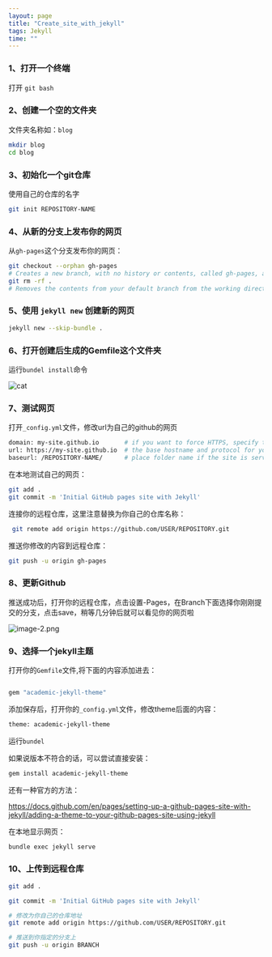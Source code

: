 ```yaml
---
layout: page
title: "Create_site_with_jekyll"
tags: Jekyll
time: ""
---
```




### 1、打开一个终端

打开 `git bash`

### 2、创建一个空的文件夹


文件夹名称如：`blog`



```bash
mkdir blog
cd blog
```

### 3、初始化一个git仓库

使用自己的仓库的名字

```bash
git init REPOSITORY-NAME
```


### 4、从新的分支上发布你的网页



从`gh-pages`这个分支发布你的网页：

```bash
git checkout --orphan gh-pages
# Creates a new branch, with no history or contents, called gh-pages, and switches to the gh-pages branch
git rm -rf .
# Removes the contents from your default branch from the working directory
```

### 5、使用 `jekyll new` 创建新的网页
```bash
jekyll new --skip-bundle .
```


### 6、打开创建后生成的Gemfile这个文件夹


运行`bundel install`命令

![cat](https://s2.loli.net/2023/12/18/LaRItkhmpAPSWCw.png)
### 7、测试网页
打开`_config.yml`文件，修改url为自己的github的网页


```bash
domain: my-site.github.io       # if you want to force HTTPS, specify the domain without the http at the start, e.g. example.com
url: https://my-site.github.io  # the base hostname and protocol for your site, e.g. http://example.com
baseurl: /REPOSITORY-NAME/      # place folder name if the site is served in a subfolder

```
在本地测试自己的网页：

```bash
git add .
git commit -m 'Initial GitHub pages site with Jekyll'
```


连接你的远程仓库，这里注意替换为你自己的仓库名称：

```bash
 git remote add origin https://github.com/USER/REPOSITORY.git
```


推送你修改的内容到远程仓库：

```bash
git push -u origin gh-pages
```


### 8、更新Github

推送成功后，打开你的远程仓库，点击设置-Pages，在Branch下面选择你刚刚提交的分支，点击save，稍等几分钟后就可以看见你的网页啦

![image-2.png](https://s2.loli.net/2023/12/18/aizMxWNhJR4rfV2.png)


### 9、选择一个jekyll主题

打开你的`Gemfile`文件,将下面的内容添加进去：


```bash

gem "academic-jekyll-theme"

```

添加保存后，打开你的`_config.yml`文件，修改theme后面的内容：

```bash
theme: academic-jekyll-theme
```
运行`bundel`

如果说版本不符合的话，可以尝试直接安装：

```bash
gem install academic-jekyll-theme
```

还有一种官方的方法：

https://docs.github.com/en/pages/setting-up-a-github-pages-site-with-jekyll/adding-a-theme-to-your-github-pages-site-using-jekyll

在本地显示网页：
```bash
bundle exec jekyll serve
```

### 10、上传到远程仓库

```bash
git add .
```

```bash
git commit -m 'Initial GitHub pages site with Jekyll'
```

```bash
# 修改为你自己的仓库地址
git remote add origin https://github.com/USER/REPOSITORY.git
```

```bash
# 推送到你指定的分支上
git push -u origin BRANCH
```
